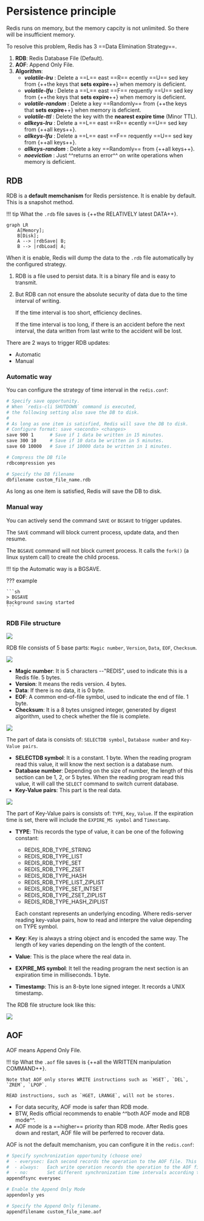 # Persistence principle

Redis runs on memory, but the memory capcity is not unlimited. So there will be insufficient memory.

To resolve this problem, Redis has 3 ==Data Elimination Strategy==.

1. **RDB**: Redis Database File (Default).
2. **AOF**: Append Only File.
3. **Algorithm**: 
    - ***volatile-lru*** : Delete a ==L== east ==R== ecently ==U== sed key from {++the keys that **sets expire**++} when memory is deficient.
    - ***volatile-lfu*** : Delete a ==L== east ==F== requently ==U== sed key from {++the keys that **sets expire**++} when memory is deficient.
    - ***volatile-random*** : Delete a key ==Randomly== from {++the keys that **sets expire**++} when memory is deficient. 
    - ***volatile-ttl*** : Delete the key with the **nearest expire time** (Minor TTL).
    - ***allkeys-lru*** : Delete a ==L== east ==R== ecently ==U== sed key from {++all keys++}.
    - ***allkeys-lfu*** : Delete a ==L== east ==F== requently ==U== sed key from {++all keys++}.
    - ***allkeys-random*** : Delete a key ==Randomly== from {++all keys++}.
    - ***noeviction*** : Just ^^returns an error^^ on write operations when memory is deficient.


## RDB

RDB is a **default memchanism** for Redis persistence. It is enable by default. This is a snapshot method. 

!!! tip
    What the `.rdb` file saves is {++the RELATIVELY latest DATA++}.

``` mermaid
graph LR
    A[Memory];
    B[Disk];
    A --> |rdbSave| B;
    B --> |rdbLoad| A;
```

When it is enable, Redis will dump the data to the `.rdb` file automatically by the configured strategy.

1. RDB is a file used to persist data. It is a binary file and is easy to transmit.
2. But RDB can not ensure the absolute security of data due to the time interval of writing. 

    If the time interval is too short, efficiency declines.

    If the time interval is too long, if there is an accident before the next interval, the data written from last write to the accident will be lost.

There are 2 ways to trigger RDB updates: 

- Automatic 
- Manual

### Automatic way 
You can configure the strategy of time interval in the `redis.conf`:

```sh title="redis.conf"
# Specify save opportunity.
# When `redis-cli SHUTDOWN` command is executed, 
# the following setting also save the DB to disk.
# 
# As long as one item is satisfied, Redis will save the DB to disk.
# Configure format: save <seconds> <changes>
save 900 1      # Save if 1 data be written in 15 minutes.
save 300 10     # Save if 10 data be written in 5 minutes.
save 60 10000   # Save if 10000 data be written in 1 minutes.

# Compress the DB file
rdbcompression yes

# Specify the DB filename
dbfilename custom_file_name.rdb
```
As long as one item is satisfied, Redis will save the DB to disk.


### Manual way

You can actively send the command `SAVE` or `BGSAVE` to trigger updates.

The `SAVE` command will block current process, update data, and then resume.

The `BGSAVE` command will not block current process. It calls the `fork()` (a linux system call) to create the child process.


!!! tip
    the Automatic way is a BGSAVE.

??? example

    ```sh
    > BGSAVE
    Background saving started
    ```

### RDB File structure

![](https://blogpicure.oss-cn-shenzhen.aliyuncs.com/blog/illustration-pic/redis/rdb-structure-1.png)

RDB file consists of 5 base parts: `Magic number`, `Version`, `Data`, `EOF`, `Checksum`.


![](https://blogpicure.oss-cn-shenzhen.aliyuncs.com/blog/illustration-pic/redis/rdb-structure-2.png)

- **Magic number**: It is 5 characters --"REDIS", used to indicate this is a Redis file. 5 bytes.
- **Version**: It means the redis version. 4 bytes.
- **Data**: If there is no data, it is 0 byte.
- **EOF**: A common end-of-file symbol, used to indicate the end of file. 1 byte.
- **Checksum**: It is a 8 bytes unsigned integer, generated by digest algorithm, used to check whether the file is complete. 


![](https://blogpicure.oss-cn-shenzhen.aliyuncs.com/blog/illustration-pic/redis/rdb-structure-3.png)

The part of data is consists of: `SELECTDB symbol`, `Database number` and  `Key-Value pairs`.

- **SELECTDB symbol**: It is a constant. 1 byte. When the reading program read this value, it will know the next section is a database num.
- **Database number**: Depending on the size of number, the length of this section can be 1, 2, or 5 bytes. When the reading program read this value, it will call the `SELECT` command to switch current database.
- **Key-Value pairs**: This part is the real data.

![](https://blogpicure.oss-cn-shenzhen.aliyuncs.com/blog/illustration-pic/redis/rdb-structure-4.png)

The part of Key-Value pairs is consists of: `TYPE`, `Key`, `Value`. If the expiration time is set, there will include the `EXPIRE_MS symbol` and `Timestamp`.

- **TYPE**: This records the type of value, it can be one of the following constant:
    
    - REDIS_RDB_TYPE_STRING
    - REDIS_RDB_TYPE_LIST
    - REDIS_RDB_TYPE_SET
    - REDIS_RDB_TYPE_ZSET
    - REDIS_RDB_TYPE_HASH
    - REDIS_RDB_TYPE_LIST_ZIPLIST
    - REDIS_RDB_TYPE_SET_INTSET
    - REDIS_RDB_TYPE_ZSET_ZIPLIST
    - REDIS_RDB_TYPE_HASH_ZIPLIST

    Each constant represents an underlying encoding. Where redis-server reading key-value pairs, how to read and interpre the value depending on TYPE symbol.
    
- **Key**: Key is always a string object and is encoded the same way. The length of key varies depending on the length of the content. 

- **Value**: This is the place where the real data in. 
- **EXPIRE_MS symbol**: It tell the reading program the next section is an expiration time in milliseconds. 1 byte.
- **Timestamp**: This is an 8-byte lone signed integer. It records a UNIX timestamp.

The RDB file structure look like this:

![](https://blogpicure.oss-cn-shenzhen.aliyuncs.com/blog/illustration-pic/redis/rdb-structure-5.png)




## AOF
AOF means Append Only File. 

!!! tip
    What the `.aof` file saves is {++all the WRITTEN manipulation COMMAND++}.

    Note that AOF only stores WRITE instructions such as `HSET`, `DEL`, `ZREM`, `LPOP`.

    READ instructions, such as `HGET, LRANGE`, will not be stores.

- For data security, AOF mode is safer than RDB mode. 
- BTW, Redis official recommends to enable ^^both AOF mode and RDB mode^^.
- AOF mode is a ==higher== priority than RDB mode. After Redis goes down and restart, AOF file will be perferred to recover data.

AOF is not the default memchanism, you can configure it in the `redis.conf`:
```sh title="redis.conf"
# Specify synchronization opportunity (choose one)
#  - everysec: Each second records the operation to the AOF file. This is DEFAULT configure.
#  - always:   Each write operation records the operation to the AOF file, but efficiency is low.
#  - no:       Set different synchronization time intervals according to the runtime environment
appendfsync everysec 

# Enable the Append Only Mode
appendonly yes

# Specify the Append Only filename.
appendfilename custom_file_name.aof

```